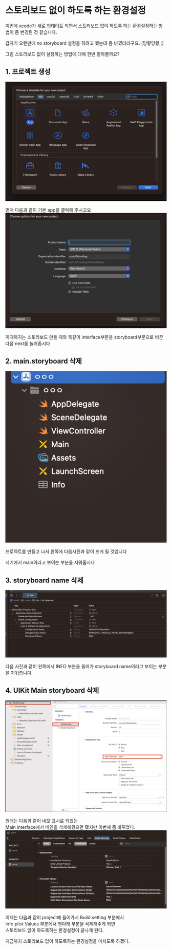 # 스토리보드 없이 하도록 하는 환경설정
이번에 xcode가 새로 업데이트 되면서 스토리보드 없이 하도록 하는 환경설정하는 방법이 좀 변경된 것 같습니다.

갑자기 오랜만에 no storyboard 설정을 하려고 했는데 좀 바꼈더라구요.
(당황당황;;)

그럼 스토리보드 없이 설정하는 방법에 대해 한번 알아볼까요?

## 1. 프로젝트 생성
![](스크린샷%202023-03-17%20오전%209.19.02.png)

먼저 다음과 같이 기본 app을 클릭해 주시고요
![](스크린샷%202023-03-17%20오후%2012.24.36.png)

이때까지는 스토리보드 만들 때와 똑같이 interface부분을 storyboard부분으로 바꾼다음 next를 눌러줍시다
## 2. main.storyboard 삭제
![](스크린샷%202023-03-17%20오후%2012.26.53.png)

프로젝트를 만들고 나서 왼쪽에 다음사진과 같이 뜨게 될 것입니다

저기에서 main이라고 보이는 부분을 지워줍시다

## 3. storyboard name 삭제
![](스크린샷%202023-03-17%20오후%2012.28.35.png)

다음 사진과 같이 왼쪽에서 INFO 부분을 들어가 storyboard name이라고 보이는 부분을 지워줍니다
## 4. UIKit Main storyboard 삭제
![](스크린샷%202023-03-17%20오후%204.06.40.png)

원래는 다음과 같이 네모 표시로 되있는 <br> Main interface에서 메인을 삭제해줬으면 됐지만 이번에 좀 바뀌었다.
![](스크린샷%202023-03-17%20오후%204.01.55.png)

이제는 다음과 같이 project에 들어가서 Build setting 부분에서 <br>
Info.plist Values 부분에서 맨아래 부분을 삭제해주게 되면 <br> 
스토리보드 없이 하도록하는 환경설정이 끝나게 된다.

지금까지 스토리보드 없이 하도록하는 환경설정을 마치도록 하겠다.
